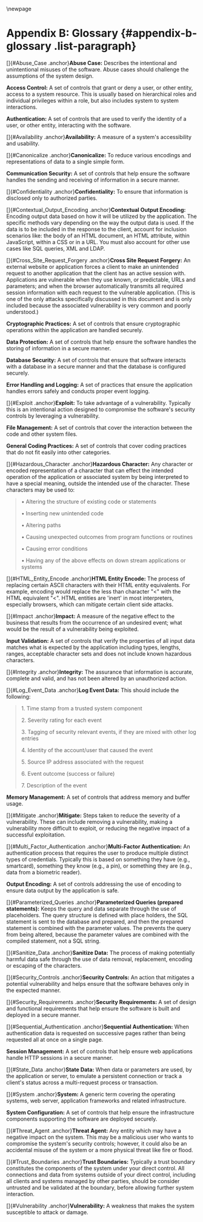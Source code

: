 \newpage
# Appendix B: Glossary {#appendix-b-glossary .list-paragraph}

[]{#Abuse_Case .anchor}**Abuse Case:** Describes the intentional and
unintentional misuses of the software. Abuse cases should challenge the
assumptions of the system design.

**Access Control:** A set of controls that grant or deny a user, or
other entity, access to a system resource. This is usually based on
hierarchical roles and individual privileges within a role, but also
includes system to system interactions.

**Authentication:** A set of controls that are used to verify the
identity of a user, or other entity, interacting with the software.

[]{#Availability .anchor}**Availability:** A measure of a system\'s
accessibility and usability.

[]{#Canonicalize .anchor}**Canonicalize:** To reduce various encodings
and representations of data to a single simple form.

**Communication Security:** A set of controls that help ensure the
software handles the sending and receiving of information in a secure
manner.

[]{#Confidentiality .anchor}**Confidentiality:** To ensure that
information is disclosed only to authorized parties.

[]{#Contextual_Output_Encoding .anchor}**Contextual Output Encoding:**
Encoding output data based on how it will be utilized by the
application. The specific methods vary depending on the way the output
data is used. If the data is to be included in the response to the
client, account for inclusion scenarios like: the body of an HTML
document, an HTML attribute, within JavaScript, within a CSS or in a
URL. You must also account for other use cases like SQL queries, XML and
LDAP.

[]{#Cross_Site_Request_Forgery .anchor}**Cross Site Request Forgery:**
An external website or application forces a client to make an unintended
request to another application that the client has an active session
with. Applications are vulnerable when they use known, or predictable,
URLs and parameters; and when the browser automatically transmits all
required session information with each request to the vulnerable
application. (This is one of the only attacks specifically discussed in
this document and is only included because the associated vulnerability
is very common and poorly understood.)

**Cryptographic Practices:** A set of controls that ensure cryptographic
operations within the application are handled securely.

**Data Protection:** A set of controls that help ensure the software
handles the storing of information in a secure manner.

**Database Security:** A set of controls that ensure that software
interacts with a database in a secure manner and that the database is
configured securely.

**Error Handling and Logging:** A set of practices that ensure the
application handles errors safely and conducts proper event logging.

[]{#Exploit .anchor}**Exploit:** To take advantage of a vulnerability.
Typically this is an intentional action designed to compromise the
software\'s security controls by leveraging a vulnerability.

**File Management:** A set of controls that cover the interaction
between the code and other system files.

**General Coding Practices:** A set of controls that cover coding
practices that do not fit easily into other categories.

[]{#Hazardous_Character .anchor}**Hazardous Character:** Any character
or encoded representation of a character that can effect the intended
operation of the application or associated system by being interpreted
to have a special meaning, outside the intended use of the character.
These characters may be used to:

> • Altering the structure of existing code or statements
>
> • Inserting new unintended code
>
> • Altering paths
>
> • Causing unexpected outcomes from program functions or routines
>
> • Causing error conditions
>
> • Having any of the above effects on down stream applications or
> systems

[]{#HTML_Entity_Encode .anchor}**HTML Entity Encode:** The process of
replacing certain ASCII characters with their HTML entity equivalents.
For example, encoding would replace the less than character \"\<\" with
the HTML equivalent \"&lt;\". HTML entities are \'inert\' in most
interpreters, especially browsers, which can mitigate certain client
side attacks.

[]{#Impact .anchor}**Impact:** A measure of the negative effect to the
business that results from the occurrence of an undesired event; what
would be the result of a vulnerability being exploited.

**Input Validation:** A set of controls that verify the properties of
all input data matches what is expected by the application including
types, lengths, ranges, acceptable character sets and does not include
known hazardous characters.

[]{#Integrity .anchor}**Integrity:** The assurance that information is
accurate, complete and valid, and has not been altered by an
unauthorized action.

[]{#Log_Event_Data .anchor}**Log Event Data:** This should include the
following:

> 1\. Time stamp from a trusted system component
>
> 2\. Severity rating for each event
>
> 3\. Tagging of security relevant events, if they are mixed with other
> log entries
>
> 4\. Identity of the account/user that caused the event
>
> 5\. Source IP address associated with the request
>
> 6\. Event outcome (success or failure)
>
> 7\. Description of the event

**Memory Management:** A set of controls that address memory and buffer
usage.

[]{#Mitigate .anchor}**Mitigate:** Steps taken to reduce the severity of
a vulnerability. These can include removing a vulnerability, making a
vulnerability more difficult to exploit, or reducing the negative impact
of a successful exploitation.

[]{#Multi_Factor_Authentication .anchor}**Multi-Factor Authentication:**
An authentication process that requires the user to produce multiple
distinct types of credentials. Typically this is based on something they
have (e.g., smartcard), something they know (e.g., a pin), or something
they are (e.g., data from a biometric reader).

**Output Encoding:** A set of controls addressing the use of encoding to
ensure data output by the application is safe.

[]{#Parameterized_Queries .anchor}**Parameterized Queries (prepared
statements):** Keeps the query and data separate through the use of
placeholders. The query structure is defined with place holders, the SQL
statement is sent to the database and prepared, and then the prepared
statement is combined with the parameter values. The prevents the query
from being altered, because the parameter values are combined with the
compiled statement, not a SQL string.

[]{#Sanitize_Data .anchor}**Sanitize Data:** The process of making
potentially harmful data safe through the use of data removal,
replacement, encoding or escaping of the characters.

[]{#Security_Controls .anchor}**Security Controls:** An action that
mitigates a potential vulnerability and helps ensure that the software
behaves only in the expected manner.

[]{#Security_Requirements .anchor}**Security Requirements:** A set of
design and functional requirements that help ensure the software is
built and deployed in a secure manner.

[]{#Sequential_Authentication .anchor}**Sequential Authentication:**
When authentication data is requested on successive pages rather than
being requested all at once on a single page.

**Session Management:** A set of controls that help ensure web
applications handle HTTP sessions in a secure manner.

[]{#State_Data .anchor}**State Data:** When data or parameters are used,
by the application or server, to emulate a persistent connection or
track a client\'s status across a multi-request process or transaction.

[]{#System .anchor}**System:** A generic term covering the operating
systems, web server, application frameworks and related infrastructure.

**System Configuration:** A set of controls that help ensure the
infrastructure components supporting the software are deployed securely.

[]{#Threat_Agent .anchor}**Threat Agent:** Any entity which may have a
negative impact on the system. This may be a malicious user who wants to
compromise the system\'s security controls; however, it could also be an
accidental misuse of the system or a more physical threat like fire or
flood.

[]{#Trust_Boundaries .anchor}**Trust Boundaries:** Typically a trust
boundary constitutes the components of the system under your direct
control. All connections and data from systems outside of your direct
control, including all clients and systems managed by other parties,
should be consider untrusted and be validated at the boundary, before
allowing further system interaction.

[]{#Vulnerability .anchor}**Vulnerability:** A weakness that makes the
system susceptible to attack or damage.

